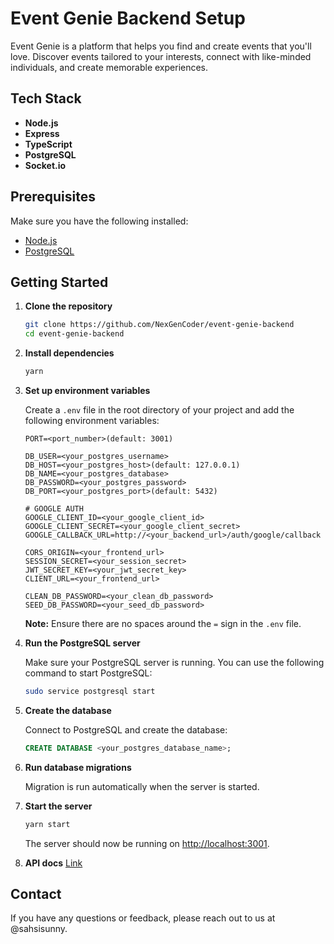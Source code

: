 # Event Genie Backend Setup

Event Genie is a platform that helps you find and create events that you'll love. Discover events tailored to your interests, connect with like-minded individuals, and create memorable experiences.

## Tech Stack

-  **Node.js**
-  **Express**
-  **TypeScript**
-  **PostgreSQL**
-  **Socket.io**

## Prerequisites

Make sure you have the following installed:

-  [Node.js](https://nodejs.org/)
-  [PostgreSQL](https://www.postgresql.org/)

## Getting Started

1. **Clone the repository**

   ```bash
   git clone https://github.com/NexGenCoder/event-genie-backend
   cd event-genie-backend
   ```

2. **Install dependencies**

   ```bash
   yarn
   ```

3. **Set up environment variables**

   Create a `.env` file in the root directory of your project and add the following environment variables:

   ```env
   PORT=<port_number>(default: 3001)

   DB_USER=<your_postgres_username>
   DB_HOST=<your_postgres_host>(default: 127.0.0.1)
   DB_NAME=<your_postgres_database>
   DB_PASSWORD=<your_postgres_password>
   DB_PORT=<your_postgres_port>(default: 5432)

   # GOOGLE AUTH
   GOOGLE_CLIENT_ID=<your_google_client_id>
   GOOGLE_CLIENT_SECRET=<your_google_client_secret>
   GOOGLE_CALLBACK_URL=http://<your_backend_url>/auth/google/callback

   CORS_ORIGIN=<your_frontend_url>
   SESSION_SECRET=<your_session_secret>
   JWT_SECRET_KEY=<your_jwt_secret_key>
   CLIENT_URL=<your_frontend_url>

   CLEAN_DB_PASSWORD=<your_clean_db_password>
   SEED_DB_PASSWORD=<your_seed_db_password>
   ```

   **Note:** Ensure there are no spaces around the `=` sign in the `.env` file.

4. **Run the PostgreSQL server**

   Make sure your PostgreSQL server is running. You can use the following command to start PostgreSQL:

   ```bash
   sudo service postgresql start
   ```

5. **Create the database**

   Connect to PostgreSQL and create the database:

   ```sql
   CREATE DATABASE <your_postgres_database_name>;
   ```

6. **Run database migrations**

   Migration is run automatically when the server is started.

7. **Start the server**

   ```bash
   yarn start
   ```

   The server should now be running on [http://localhost:3001](http://localhost:3001).

8. **API docs**
   [Link](https://github.com/NexGenCoder/event-genie-backend/blob/master/api-docs.md)

## Contact

If you have any questions or feedback, please reach out to us at @sahsisunny.
